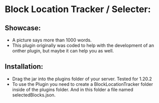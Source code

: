 
# Block Location Tracker / Selecter:
## Showcase:
- A picture says more than 1000 words.
- This plugin originally was coded to help with the development of an onther plugin, but maybe it can help you as well.

## Installation:
- Drag the jar into the plugins folder of your server. Tested for 1.20.2
- To use the Plugin you need to create a BlockLocationTracker folder inside of the plugins folder. And in this folder a file named selectedBlocks.json.
